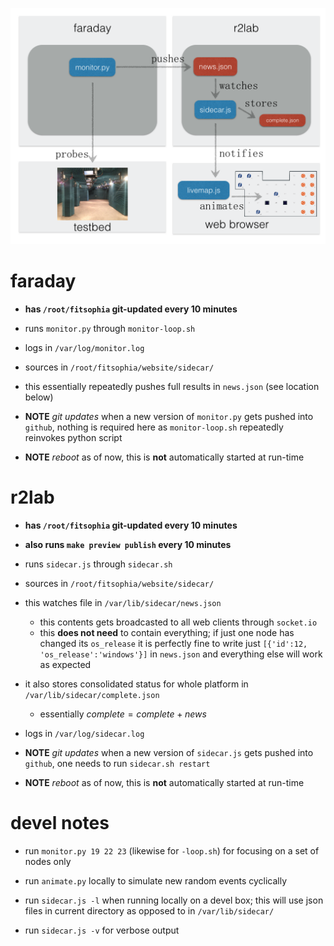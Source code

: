 ![Overview](AA-overview.png)

# faraday

* **has `/root/fitsophia` git-updated every 10 minutes**

* runs `monitor.py` through `monitor-loop.sh`
* logs in `/var/log/monitor.log`
* sources in `/root/fitsophia/website/sidecar/`

* this essentially repeatedly pushes full results in `news.json` (see location below)


* **NOTE** *git updates* when a new version of `monitor.py` gets pushed into `github`, nothing is required here as `monitor-loop.sh` repeatedly reinvokes python script
* **NOTE** *reboot* as of now, this is **not** automatically started at run-time

# r2lab

* **has `/root/fitsophia` git-updated every 10 minutes**
* **also runs `make preview publish` every 10 minutes**

* runs `sidecar.js` through `sidecar.sh` 
* sources in `/root/fitsophia/website/sidecar/`
* this watches file in `/var/lib/sidecar/news.json`
  * this contents gets broadcasted to all web clients through `socket.io`
  * this **does not need** to contain everything; if just one node has changed its `os_release` it is perfectly fine to write just `[{'id':12, 'os_release':'windows'}]` in `news.json` and everything else will work as expected
* it also stores consolidated status for whole platform in `/var/lib/sidecar/complete.json`
  * essentially $complete = complete + news$

* logs in `/var/log/sidecar.log`

* **NOTE** *git updates* when a new version of `sidecar.js` gets pushed into `github`, one needs to run `sidecar.sh restart` 
* **NOTE** *reboot* as of now, this is **not** automatically started at run-time

# devel notes

* run `monitor.py 19 22 23` (likewise for `-loop.sh`) for focusing on a set of nodes only

* run `animate.py` locally to simulate new random events cyclically

* run `sidecar.js -l` when running locally on a devel box; this will use json files in current directory as opposed to in `/var/lib/sidecar/`

* run `sidecar.js -v` for verbose output